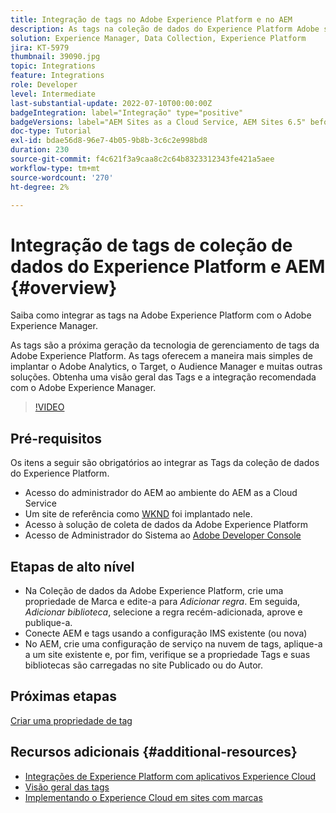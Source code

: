 ```yaml
---
title: Integração de tags no Adobe Experience Platform e no AEM
description: As tags na coleção de dados do Experience Platform Adobe são a solução de gerenciamento de tags de próxima geração e a melhor maneira de implantar o Adobe Analytics, o Target, o Audience Manager e muitas outras soluções. Obtenha uma visão geral das tags na Adobe Experience Platform e a integração recomendada com o Adobe Experience Manager.
solution: Experience Manager, Data Collection, Experience Platform
jira: KT-5979
thumbnail: 39090.jpg
topic: Integrations
feature: Integrations
role: Developer
level: Intermediate
last-substantial-update: 2022-07-10T00:00:00Z
badgeIntegration: label="Integração" type="positive"
badgeVersions: label="AEM Sites as a Cloud Service, AEM Sites 6.5" before-title="false"
doc-type: Tutorial
exl-id: bdae56d8-96e7-4b05-9b8b-3c6c2e998bd8
duration: 230
source-git-commit: f4c621f3a9caa8c2c64b8323312343fe421a5aee
workflow-type: tm+mt
source-wordcount: '270'
ht-degree: 2%

---
```


# Integração de tags de coleção de dados do Experience Platform e AEM {#overview}

Saiba como integrar as tags na Adobe Experience Platform com o Adobe Experience Manager.

As tags são a próxima geração da tecnologia de gerenciamento de tags da Adobe Experience Platform. As tags oferecem a maneira mais simples de implantar o Adobe Analytics, o Target, o Audience Manager e muitas outras soluções. Obtenha uma visão geral das Tags e a integração recomendada com o Adobe Experience Manager.

>[!VIDEO](https://video.tv.adobe.com/v/3417061?quality=12&learn=on)

## Pré-requisitos

Os itens a seguir são obrigatórios ao integrar as Tags da coleção de dados do Experience Platform.

+ Acesso do administrador do AEM ao ambiente do AEM as a Cloud Service
+ Um site de referência como [WKND](https://github.com/adobe/aem-guides-wknd) foi implantado nele.
+ Acesso à solução de coleta de dados da Adobe Experience Platform
+ Acesso de Administrador do Sistema ao [Adobe Developer Console](https://developer.adobe.com/developer-console/)


## Etapas de alto nível

+ Na Coleção de dados da Adobe Experience Platform, crie uma propriedade de Marca e edite-a para _Adicionar regra_. Em seguida, _Adicionar biblioteca_, selecione a regra recém-adicionada, aprove e publique-a.
+ Conecte AEM e tags usando a configuração IMS existente (ou nova)
+ No AEM, crie uma configuração de serviço na nuvem de tags, aplique-a a um site existente e, por fim, verifique se a propriedade Tags e suas bibliotecas são carregadas no site Publicado ou do Autor.

## Próximas etapas

[Criar uma propriedade de tag](create-tag-property.md)

## Recursos adicionais {#additional-resources}

+ [Integrações de Experience Platform com aplicativos Experience Cloud](https://experienceleague.adobe.com/docs/platform-learn/tutorials/intro-to-platform/integrations-with-experience-cloud-applications.html?lang=pt-BR)
+ [Visão geral das tags](https://experienceleague.adobe.com/docs/experience-platform/tags/home.html?lang=pt-BR)
+ [Implementando o Experience Cloud em sites com marcas](https://experienceleague.adobe.com/docs/platform-learn/implement-in-websites/overview.html?lang=pt-BR)
